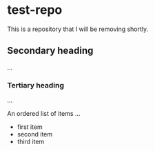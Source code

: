 # test-repo
This is a repository that I will be removing shortly.

## Secondary heading
...

### Tertiary heading
...

An ordered list of items ...
* first item
* second item
* third item


